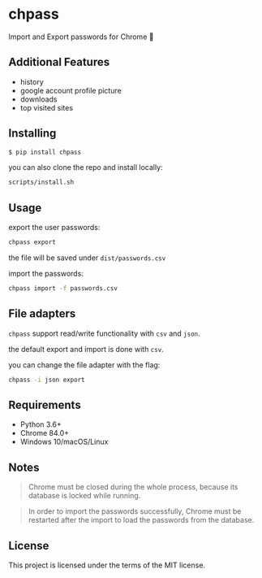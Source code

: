 # chpass
Import and Export passwords for Chrome 🔑

## Additional Features
- history
- google account profile picture
- downloads
- top visited sites

## Installing
```bash
$ pip install chpass
```
you can also clone the repo and install locally:
```bash
scripts/install.sh
```
## Usage
export the user passwords:
```bash
chpass export
```
the file will be saved under `dist/passwords.csv`

import the passwords:
```bash
chpass import -f passwords.csv
```

## File adapters
`chpass` support read/write functionality with `csv` and `json`.

the default export and import is done with `csv`.

you can change the file adapter with the flag:
```bash
chpass -i json export
```

## Requirements
- Python 3.6+
- Chrome 84.0+
- Windows 10/macOS/Linux

## Notes
> Chrome must be closed during the whole process, because its database is locked while running.

> In order to import the passwords successfully, Chrome must be restarted after the import to load the passwords from the database.

## License
This project is licensed under the terms of the MIT license.
